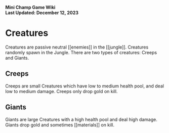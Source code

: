 **Mini Champ Game Wiki**  
**Last Updated: December 12, 2023**

# Creatures

Creatures are passive neutral [[enemies]] in the [[jungle]]. Creatures randomly spawn in the Jungle. There are two types of creatures: Creeps and Giants.

## Creeps

Creeps are small Creatures which have low to medium health pool, and deal low to medium damage. Creeps only drop gold on kill.

## Giants

Giants are large Creatures with a high health pool and deal high damage. Giants drop gold and sometimes [[materials]] on kill.